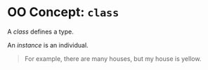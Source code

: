 # OO Concept: `class`

A *class* defines a type.

An *instance* is an individual.

> For example, there are many houses, but my house is yellow.

